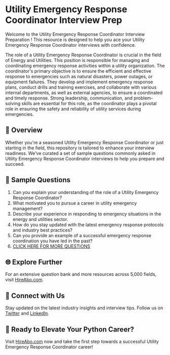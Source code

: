 # Utility Emergency Response Coordinator Interview Prep

Welcome to the Utility Emergency Response Coordinator Interview Preparation ! This resource is designed to help you ace your Utility Emergency Response Coordinator interviews with confidence.

The role of a Utility Emergency Response Coordinator is crucial in the field of Energy and Utilities. This position is responsible for managing and coordinating emergency response activities within a utility organization. The coordinator's primary objective is to ensure the efficient and effective response to emergencies such as natural disasters, power outages, or equipment failures. They develop and implement emergency response plans, conduct drills and training exercises, and collaborate with various internal departments, as well as external agencies, to ensure a coordinated and timely response. Strong leadership, communication, and problem-solving skills are essential for this role, as the coordinator plays a pivotal role in ensuring the safety and reliability of utility services during emergencies.

## 🚀 Overview

Whether you're a seasoned Utility Emergency Response Coordinator or just starting in the field, this repository is tailored to enhance your interview readiness. We've curated a set of sample questions commonly asked in Utility Emergency Response Coordinator interviews to help you prepare and succeed.

## 📝 Sample Questions

1. Can you explain your understanding of the role of a Utility Emergency Response Coordinator?
2. What motivated you to pursue a career in utility emergency management?
3. Describe your experience in responding to emergency situations in the energy and utilities sector.
4. How do you stay updated with the latest emergency response protocols and industry best practices?
5. Can you provide an example of a successful emergency response coordination you have led in the past?
6. [CLICK HERE FOR MORE QUESTIONS](https://hireabo.com/job/20_2_37/Utility%20Emergency%20Response%20Coordinator)

## 🌐 Explore Further

For an extensive question bank and more resources across 5,000 fields, visit [HireAbo.com](https://www.hireabo.com).

## 📱 Connect with Us

Stay updated on the latest industry insights and interview tips. Follow us on [Twitter](https://twitter.com/hireabo) and [LinkedIn](https://www.linkedin.com/in/hire-abo-3609972a8/).

## 🚀 Ready to Elevate Your Python Career?

Visit [HireAbo.com](https://www.hireabo.com) now and take the first step towards a successful Utility Emergency Response Coordinator career!